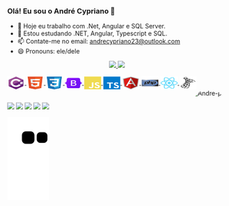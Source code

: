 ### Olá! Eu sou o André Cypriano 👋

- 🔭 Hoje eu trabalho com .Net, Angular e SQL Server.
- 🌱 Estou estudando .NET, Angular, Typescript e SQL.
- 📫 Contate-me no email: andrecypriano23@outlook.com
- 😄 Pronouns: ele/dele

<div align="center">
  <a href="https://github.com/andrecypriano23">
  <img height="180em" src="https://github-readme-stats.vercel.app/api?username=andrecypriano23&show_icons=true&theme=algolia&include_all_commits=true&count_private=true"/>
  <img height="180em" src="https://github-readme-stats.vercel.app/api/top-langs/?username=andrecypriano23&layout=compact&langs_count=7&theme=algolia"/>
</div>
  
<div style="display: inline_block"><br>
  <img align="center" alt="Rafa-Csharp" height="30" width="40" src="https://raw.githubusercontent.com/devicons/devicon/master/icons/csharp/csharp-original.svg">
  <img align="center" alt="Rafa-HTML" height="30" width="40" src="https://raw.githubusercontent.com/devicons/devicon/master/icons/html5/html5-original.svg">
  <img align="center" alt="Rafa-CSS" height="30" width="40" src="https://raw.githubusercontent.com/devicons/devicon/master/icons/css3/css3-original.svg">
  <img align="center" alt="Rafa-CSS" height="30" width="40" src="https://raw.githubusercontent.com/devicons/devicon/master/icons/bootstrap/bootstrap-original.svg">
  <img align="center" alt="Rafa-Js" height="30" width="40" src="https://raw.githubusercontent.com/devicons/devicon/master/icons/javascript/javascript-plain.svg">
  <img align="center" alt="Rafa-Ts" height="30" width="40" src="https://raw.githubusercontent.com/devicons/devicon/master/icons/typescript/typescript-plain.svg">
  <img align="center" alt="Rafa-Python" height="30" width="40" src="https://raw.githubusercontent.com/devicons/devicon/master/icons/angularjs/angularjs-original.svg">
  <img align="center" alt="Rafa-Python" height="30" width="40" src="https://raw.githubusercontent.com/devicons/devicon/master/icons/php/php-original.svg">
  <img align="center" alt="Rafa-React" height="30" width="40" src="https://raw.githubusercontent.com/devicons/devicon/master/icons/react/react-original.svg">
  <img align="center" alt="Rafa-React" height="30" width="40" src="https://raw.githubusercontent.com/devicons/devicon/master/icons/microsoftsqlserver/microsoftsqlserver-plain.svg">
  <img align="right" alt="Andre-pic" height="150" style="border-radius:50px;" src="https://cdn.discordapp.com/attachments/892200964222779422/1007325445970198558/download20220804133102.png?width=676&height=676">
</div>
  
   ##
 
<div> 
  <a href="https://www.linkedin.com/in/andr%C3%A9-de-oliveira-cypriano-filho-855980168/" target="_blank"><img src="https://img.shields.io/badge/-LinkedIn-%230077B5?style=for-the-badge&logo=linkedin&logoColor=white" target="_blank"></a>  
  <a href="mailto:andrecypriano23@outlook.com" target="_blank"><img src="https://img.shields.io/badge/Microsoft_Outlook-0078D4?style=for-the-badge&logo=microsoft-outlook&logoColor=white" target="_blank"></a>  
  <a href="https://www.youtube.com/channel/UCxQg6F02S3Zuab8ZmJwShZQ" target="_blank"><img src="https://img.shields.io/badge/YouTube-FF0000?style=for-the-badge&logo=youtube&logoColor=white" target="_blank"></a>
  <a href="https://www.instagram.com/andrecypriano23" target="_blank"><img src="https://img.shields.io/badge/-Instagram-%23E4405F?style=for-the-badge&logo=instagram&logoColor=white" target="_blank"></a>
  <a href = "https://www.facebook.com/andrede.cypriano/"><img src="https://img.shields.io/badge/Facebook-1877F2?style=for-the-badge&logo=facebook&logoColor=white" target="_blank"></a>
 
   ![Snake animation](https://github.com/andrecypriano23/andrecypriano23/blob/output/github-contribution-grid-snake.svg)

 </div>



